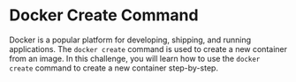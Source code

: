 # Docker Create Command

Docker is a popular platform for developing, shipping, and running applications. The `docker create` command is used to create a new container from an image. In this challenge, you will learn how to use the `docker create` command to create a new container step-by-step.
